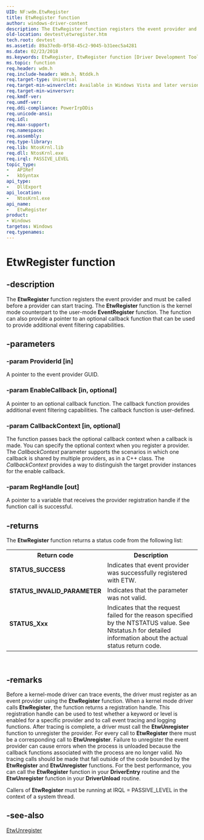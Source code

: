 ```yaml
---
UID: NF:wdm.EtwRegister
title: EtwRegister function
author: windows-driver-content
description: The EtwRegister function registers the event provider and must be called before a provider can start tracing.
old-location: devtest\etwregister.htm
tech.root: devtest
ms.assetid: 89a37edb-0f58-45c2-9045-b31eec5a4281
ms.date: 02/23/2018
ms.keywords: EtwRegister, EtwRegister function [Driver Development Tools], devtest.etwregister, etw_km_45f383e4-ef13-4662-b80e-2fc48b6755ed.xml, wdm/EtwRegister
ms.topic: function
req.header: wdm.h
req.include-header: Wdm.h, Ntddk.h
req.target-type: Universal
req.target-min-winverclnt: Available in Windows Vista and later versions of Windows.
req.target-min-winversvr: 
req.kmdf-ver: 
req.umdf-ver: 
req.ddi-compliance: PowerIrpDDis
req.unicode-ansi: 
req.idl: 
req.max-support: 
req.namespace: 
req.assembly: 
req.type-library: 
req.lib: NtosKrnl.lib
req.dll: NtosKrnl.exe
req.irql: PASSIVE_LEVEL
topic_type:
-	APIRef
-	kbSyntax
api_type:
-	DllExport
api_location:
-	NtosKrnl.exe
api_name:
-	EtwRegister
product:
- Windows
targetos: Windows
req.typenames: 
---
```


# EtwRegister function


## -description


The <b>EtwRegister</b> function registers the event provider and must be called before a provider can start tracing. The <b>EtwRegister</b> function is the kernel mode counterpart to the user-mode <b>EventRegister</b> function. The function can also provide a pointer to an optional callback function that can be used to provide additional event filtering capabilities. 


## -parameters




### -param ProviderId [in]

A pointer to the event provider GUID. 


### -param EnableCallback [in, optional]

A pointer to an optional callback function. The callback function provides additional event filtering capabilities. The callback function is user-defined.


### -param CallbackContext [in, optional]

The function passes back the optional callback context when a callback is made. You can specify the optional context when you register a provider.  The <i>CallbackContext</i> parameter supports the scenarios in which one callback is shared by multiple providers, as in a C++ class. The <i>CallbackContext</i> provides a way to distinguish the target provider instances for the enable callback. 


### -param RegHandle [out]

A pointer to a variable that receives the provider registration handle if the function call is successful. 


## -returns



The <b>EtwRegister</b> function returns a status code from the following list:

<table>
<tr>
<th>Return code</th>
<th>Description</th>
</tr>
<tr>
<td width="40%">
<dl>
<dt><b>STATUS_SUCCESS  </b></dt>
</dl>
</td>
<td width="60%">
Indicates that event provider was successfully registered with ETW.   

</td>
</tr>
<tr>
<td width="40%">
<dl>
<dt><b>STATUS_INVALID_PARAMETER  </b></dt>
</dl>
</td>
<td width="60%">
Indicates that the parameter  was not valid. 

</td>
</tr>
<tr>
<td width="40%">
<dl>
<dt><b>STATUS_Xxx </b></dt>
</dl>
</td>
<td width="60%">
Indicates that the request failed for the reason specified by the NTSTATUS value. See Ntstatus.h for detailed information about the actual status return code.

</td>
</tr>
</table>
 




## -remarks



Before a kernel-mode driver can trace events, the driver must register as an event provider using the <b>EtwRegister</b> function. When a kernel mode driver calls <b>EtwRegister</b>, the function returns a registration handle. This registration handle can be used to test whether a keyword or level is enabled for a specific provider and to call event tracing and logging functions. After tracing is complete, a driver must call the <b>EtwUnregister</b> function to unregister the provider. For every call to <b>EtwRegister</b> there must be a corresponding call to <b>EtwUnregister</b>. Failure to unregister the event provider can cause errors when the process is unloaded because the callback functions associated with the process are no longer valid. No tracing calls should be made that fall outside of the code bounded by the <b>EtwRegister</b> and <b>EtwUnregister</b> functions. For the best performance, you can call the <b>EtwRegister</b> function in your <b>DriverEntry</b> routine and the <b>EtwUnregister</b> function in your <b>DriverUnload</b> routine.

Callers of <b>EtwRegister</b> must be running at IRQL = PASSIVE_LEVEL in the context of a system thread.




## -see-also




<a href="https://msdn.microsoft.com/library/windows/hardware/ff545613">EtwUnregister</a>
 

 

